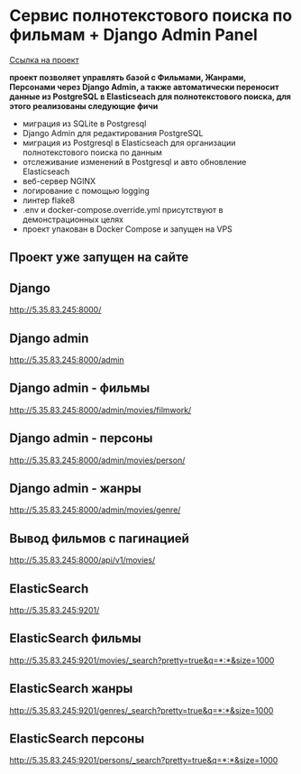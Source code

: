 # Сервис полнотекстового поиска по фильмам + Django Admin Panel

[Ссылка на проект](https://github.com/GennadyBr/DjangoAdmin_PostgreSQL_2_ElasticSeach)

**проект позволяет управлять базой с Фильмами, Жанрами, Персонами через Django Admin, а также автоматически переносит данные из PostgreSQL в Elasticseach для полнотекстового поиска, для этого реализованы следующие фичи**
- миграция из SQLite в Postgresql
- Django Admin для редактирования PostgreSQL
- миграция из Postgresql в Elasticseach для организации полнотекстового поиска по данным
- отслеживание изменений в Postgresql и авто обновление Elasticseach
- веб-сервер NGINX
- логирование с помощью logging
- линтер flake8
- .env и docker-compose.override.yml присутствуют в демонстрационных целях
- проект упакован в Docker Compose и запущен на VPS

## Проект уже запущен на сайте
## Django
http://5.35.83.245:8000/

## Django admin
http://5.35.83.245:8000/admin

## Django admin - фильмы
http://5.35.83.245:8000/admin/movies/filmwork/

## Django admin - персоны
http://5.35.83.245:8000/admin/movies/person/

## Django admin - жанры
http://5.35.83.245:8000/admin/movies/genre/

## Вывод фильмов с пагинацией
http://5.35.83.245:8000/api/v1/movies/

## ElasticSearch
http://5.35.83.245:9201/

## ElasticSearch фильмы
http://5.35.83.245:9201/movies/_search?pretty=true&q=*:*&size=1000

## ElasticSearch жанры
http://5.35.83.245:9201/genres/_search?pretty=true&q=*:*&size=1000

## ElasticSearch персоны
http://5.35.83.245:9201/persons/_search?pretty=true&q=*:*&size=1000
